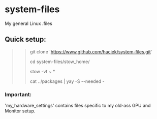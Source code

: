 # system-files

My general Linux .files

## Quick setup:

>> git clone 'https://www.github.com/haciek/system-files.git'
>>
>> cd system-files/stow_home/
>>
>> stow -vt ~ *
>>
>> cat ../packages | yay -S --needed -

### Important:

'my_hardware_settings' contains files specific to my old-ass GPU and Monitor setup.
